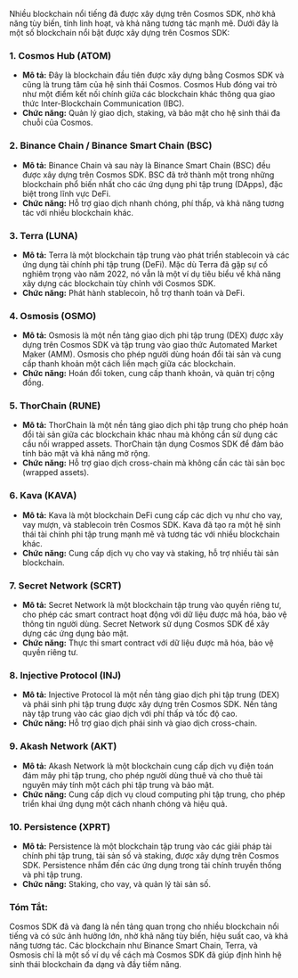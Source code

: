 Nhiều blockchain nổi tiếng đã được xây dựng trên Cosmos SDK, nhờ khả năng tùy biến, tính linh hoạt, và khả năng tương tác mạnh mẽ. Dưới đây là một số blockchain nổi bật được xây dựng trên Cosmos SDK:

### 1. **Cosmos Hub (ATOM)**
   - **Mô tả:** Đây là blockchain đầu tiên được xây dựng bằng Cosmos SDK và cũng là trung tâm của hệ sinh thái Cosmos. Cosmos Hub đóng vai trò như một điểm kết nối chính giữa các blockchain khác thông qua giao thức Inter-Blockchain Communication (IBC).
   - **Chức năng:** Quản lý giao dịch, staking, và bảo mật cho hệ sinh thái đa chuỗi của Cosmos.

### 2. **Binance Chain / Binance Smart Chain (BSC)**
   - **Mô tả:** Binance Chain và sau này là Binance Smart Chain (BSC) đều được xây dựng trên Cosmos SDK. BSC đã trở thành một trong những blockchain phổ biến nhất cho các ứng dụng phi tập trung (DApps), đặc biệt trong lĩnh vực DeFi.
   - **Chức năng:** Hỗ trợ giao dịch nhanh chóng, phí thấp, và khả năng tương tác với nhiều blockchain khác.

### 3. **Terra (LUNA)**
   - **Mô tả:** Terra là một blockchain tập trung vào phát triển stablecoin và các ứng dụng tài chính phi tập trung (DeFi). Mặc dù Terra đã gặp sự cố nghiêm trọng vào năm 2022, nó vẫn là một ví dụ tiêu biểu về khả năng xây dựng các blockchain tùy chỉnh với Cosmos SDK.
   - **Chức năng:** Phát hành stablecoin, hỗ trợ thanh toán và DeFi.

### 4. **Osmosis (OSMO)**
   - **Mô tả:** Osmosis là một nền tảng giao dịch phi tập trung (DEX) được xây dựng trên Cosmos SDK và tập trung vào giao thức Automated Market Maker (AMM). Osmosis cho phép người dùng hoán đổi tài sản và cung cấp thanh khoản một cách liền mạch giữa các blockchain.
   - **Chức năng:** Hoán đổi token, cung cấp thanh khoản, và quản trị cộng đồng.

### 5. **ThorChain (RUNE)**
   - **Mô tả:** ThorChain là một nền tảng giao dịch phi tập trung cho phép hoán đổi tài sản giữa các blockchain khác nhau mà không cần sử dụng các cầu nối wrapped assets. ThorChain tận dụng Cosmos SDK để đảm bảo tính bảo mật và khả năng mở rộng.
   - **Chức năng:** Hỗ trợ giao dịch cross-chain mà không cần các tài sản bọc (wrapped assets).

### 6. **Kava (KAVA)**
   - **Mô tả:** Kava là một blockchain DeFi cung cấp các dịch vụ như cho vay, vay mượn, và stablecoin trên Cosmos SDK. Kava đã tạo ra một hệ sinh thái tài chính phi tập trung mạnh mẽ và tương tác với nhiều blockchain khác.
   - **Chức năng:** Cung cấp dịch vụ cho vay và staking, hỗ trợ nhiều tài sản blockchain.

### 7. **Secret Network (SCRT)**
   - **Mô tả:** Secret Network là một blockchain tập trung vào quyền riêng tư, cho phép các smart contract hoạt động với dữ liệu được mã hóa, bảo vệ thông tin người dùng. Secret Network sử dụng Cosmos SDK để xây dựng các ứng dụng bảo mật.
   - **Chức năng:** Thực thi smart contract với dữ liệu được mã hóa, bảo vệ quyền riêng tư.

### 8. **Injective Protocol (INJ)**
   - **Mô tả:** Injective Protocol là một nền tảng giao dịch phi tập trung (DEX) và phái sinh phi tập trung được xây dựng trên Cosmos SDK. Nền tảng này tập trung vào các giao dịch với phí thấp và tốc độ cao.
   - **Chức năng:** Hỗ trợ giao dịch phái sinh và giao dịch cross-chain.

### 9. **Akash Network (AKT)**
   - **Mô tả:** Akash Network là một blockchain cung cấp dịch vụ điện toán đám mây phi tập trung, cho phép người dùng thuê và cho thuê tài nguyên máy tính một cách phi tập trung và bảo mật.
   - **Chức năng:** Cung cấp dịch vụ cloud computing phi tập trung, cho phép triển khai ứng dụng một cách nhanh chóng và hiệu quả.

### 10. **Persistence (XPRT)**
   - **Mô tả:** Persistence là một blockchain tập trung vào các giải pháp tài chính phi tập trung, tài sản số và staking, được xây dựng trên Cosmos SDK. Persistence nhắm đến các ứng dụng trong tài chính truyền thống và phi tập trung.
   - **Chức năng:** Staking, cho vay, và quản lý tài sản số.

### **Tóm Tắt:**
Cosmos SDK đã và đang là nền tảng quan trọng cho nhiều blockchain nổi tiếng và có sức ảnh hưởng lớn, nhờ khả năng tùy biến, hiệu suất cao, và khả năng tương tác. Các blockchain như Binance Smart Chain, Terra, và Osmosis chỉ là một số ví dụ về cách mà Cosmos SDK đã giúp định hình hệ sinh thái blockchain đa dạng và đầy tiềm năng.
